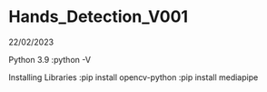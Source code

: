 # Hands_Detection_V001
22/02/2023

Python 3.9 
:python -V

Installing Libraries 
:pip install opencv-python
:pip install mediapipe
